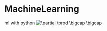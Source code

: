 # MachineLearning
ml with python
<img src="https://latex.codecogs.com/gif.latex?\partial&space;\prod&space;\bigcap&space;\bigcap" title="\partial \prod \bigcap \bigcap" />
